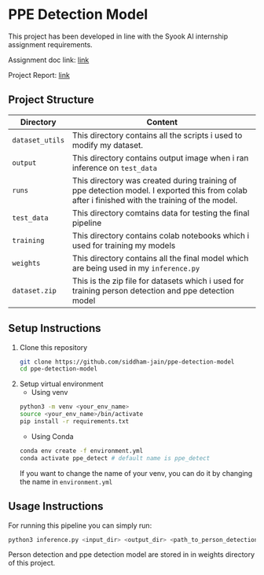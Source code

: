 # PPE Detection Model

This project has been developed in line with the Syook AI internship assignment requirements.

Assignment doc link: [link](https://github.com/siddham-jain/ppe-detection-model/blob/master/Syook%20-%20AI%20Internship%20-%20Assignment.pdf)

Project Report: [link](https://github.com/siddham-jain/ppe-detection-model/blob/master/Project_Report_PPE_Detection_Model.pdf)

## Project Structure
| Directory| Content 
|----------|-----
| `dataset_utils` | This directory contains all the scripts i used to modify my dataset. 
| `output` | This directory contains output image when i ran inference on `test_data`
| `runs` | This directory was created during training of ppe detection model. I exported this from colab after i finished with the training of the model.
| `test_data` | This directory comtains data for testing the final pipeline
| `training` | This directory contains colab notebooks which i used for training my models
| `weights` | This directory contains all the final model which are being used in my `inference.py`
| `dataset.zip` | This is the zip file for datasets which i used for training person detection and ppe detection model


## Setup Instructions
1. Clone this repository
    ```bash
    git clone https://github.com/siddham-jain/ppe-detection-model
    cd ppe-detection-model
    ```
2. Setup virtual environment
    - Using venv
    ```bash
    python3 -m venv <your_env_name>
    source <your_env_name>/bin/activate
    pip install -r requirements.txt
    ```
    - Using Conda
    ```bash
    conda env create -f environment.yml
    conda activate ppe_detect # default name is ppe_detect
    ```
    If you want to change the name of your venv, you can do it by changing the name in `environment.yml`
## Usage Instructions
For running this pipeline you can simply run:
```bash
python3 inference.py <input_dir> <output_dir> <path_to_person_detection_model> <path_to_ppe_detection_models>
```
Person detection and ppe detection model are stored in in weights directory of this project.





